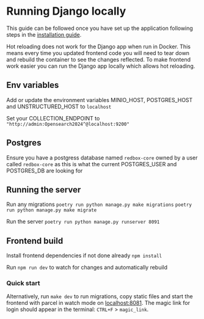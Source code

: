 # Running Django locally

This guide can be followed once you have set up the application following steps in the [installation guide](../installation/index.md).

Hot reloading does not work for the Django app when run in Docker. This means every time you updated frontend code you will need to tear down and rebuild the container to see the changes reflected. To make frontend work easier you can run the Django app locally which allows hot reloading.

## **Env variables**

Add or update the environment variables MINIO_HOST, POSTGRES_HOST and UNSTRUCTURED_HOST to `localhost`

Set your COLLECTION_ENDPOINT to `"http://admin:Opensearch2024^@localhost:9200"`

## **Postgres**

Ensure you have a postgress database named `redbox-core` owned by a user called `redbox-core` as this is what the current POSTGRES_USER and POSTGRES_DB are looking for

## Running the server

Run any migrations
`poetry run python manage.py make migrations`
`poetry run python manage.py make migrate`

Run the server
`poetry run python manage.py runserver 8091`

## Frontend build

Install frontend dependencies if not done already `npm install`

Run `npm run dev` to watch for changes and automatically rebuild

### Quick start
Alternatively, run `make dev` to run migrations, copy static files and start the frontend with parcel in watch mode on [localhost:8081](http://localhost:8081/). The magic link for login should appear in the terminal: `CTRL+F` > `magic_link`.
